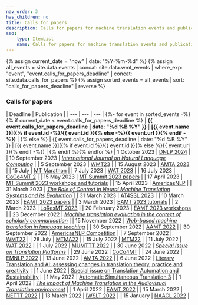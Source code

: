 ```yaml
---
nav_order: 3
has_children: no
title: Calls for papers
description: Calls for papers for machine translation events and publications
seo:
    type: ItemList
    name: Calls for papers for machine translation events and publications
---
```


{% assign current_date = "now" | date: "%Y-%m-%d" %}
{% assign all_events = site.data.events | concat: site.data.wmt_events | where_exp: "event", "event.calls_for_papers_deadline" | concat: site.data.calls_for_papers %}
{% assign sorted_events = all_events | sort: "calls_for_papers_deadline" | reverse %}


### Calls for papers

| Deadline | Publication |
| --- | --- | --- |
{%- for event in sorted_events -%}{% if current_date  < event.calls_for_papers_deadline %}
| **{{ event.calls_for_papers_deadline | date: "%d %B %Y" }}** | **[{{ event.name }}]({% if event.id -%}/{{ event.id }}{% else -%}{{ event.url }}{% endif -%})** | {% else %}
| {{ event.calls_for_papers_deadline | date: "%d %B %Y" }} | [{{ event.name }}]({% if event.id %}/{{ event.id }}{% else %}{{ event.url }}{% endif -%}) | {% endif %}{% endfor %}
| 1 October 2023 | [DNLP 2024](https://aisca2024.org/dnlp/index) |
| 10 September 2023 | [*International Journal on Natural Language Computing*](https://airccse.org/journal/ijnlc/) |
| 5 September 2023 | [WMT23](/wmt23) |
| 15 August 2023 | [AMTA 2023](/amta-2023) |
| 15 July | [MT Marathon](/mtm2023) |
| 7 July 2023 | [WAT 2023](/wat2023) |
| 16 July 2023 | [CoCo4MT 2](/coco4mt-2) |
| 15 May 2023 | [MT Summit 2023 papers](/mtsummit2023) |
| 17 April 2023 | [MT Summit 2023 workshops and tutorials](/mtsummit2023) |
| 15 April 2023 | [AmericasNLP](/americasnlp2023) |
| 31 March 2023 | [*The Role of Context in Neural Machine Translation Systems and its Evaluation*](https://sites.google.com/dcu.ie/nlecontextnmt/home) |
| 31 March 2023 | [AT4SSL 2023](/at4ssl2023) |
| 10 March 2023 | [EAMT 2023 papers](/eamt-2023) |
| 3 March 2023 | [EAMT 2023 tutorials](/eamt-2023) |
| 2 March 2023 | [LoResMT 2023](/loresmt2023) |
| 20 February 2023 | [EAMT 2023 workshops](/eamt-2023) |
| 23 December 2022 | [*Machine translation evaluation in the context of scholarly communication*](https://www.operas-eu.org/machine-translation-evaluation-in-the-context-of-scholarly-communication-open-call/) |
| 15 November 2022 | [*Web-based machine translation in language teaching*](https://calico.org/calico-journal-special-issue-machine-translation-call-for-papers/) |
| 30 September 2022 | [AAMT 2022](https://www.aamt.info/event/aamttokyo2022/aamttokyo2022-kobo/) |
| 30 September 2022 | [AmericasNLP Competition](http://turing.iimas.unam.mx/americasnlp/st.html) |
| 7 September 2022 | [WMT22](/wmt22) |
| 28 July | [MTMA22](/mtma2022) | 
| 15 July 2022 | [MTM22](/mtm2022) |
| 11 July 2022 | [WAT 2022](/wat2022) |
| 1 July 2022 | [MUMTTT 2022](/mumttt2022) |
| 30 June 2022 | [*Special Issue on Translation Platforms*](https://www.aclweb.org/portal/content/special-issue-translation-platforms) |
| 29 June 2022 | [CoCo4MT](https://sites.google.com/view/coco4mt) |
| 24 June 2022 | [EMNLP 2022](https://2022.emnlp.org/calls/papers/Overview) |
| 13 June 2022 | [AMTA 2022](/amta-2022) |
| 6 June 2022 | [Literary Translation and AI: assessing changes in translation theory, practice and creativity](/lit-translation-and-ai) |
| 1 June 2022 | [Special issue on Translation Automation and Sustainability](https://jostrans.org/2b.3%20Jostrans%20SI%2041.pdf) |
| 1 May 2022 | [Automatic Simultaneous Translation 3](https://autosimtrans.github.io/cfp) |
| 1 April 2022 | [*The impact of Machine Translation in the Audiovisual Translation environment*](https://lans-tts.uantwerpen.be/index.php/LANS-TTS/announcement/view/21) |
| 1 April 2022 | [EAMT 2022](/eamt-2022) |
| 15 March 2022 | [NETTT 2022](/nettt2022) |
| 13 March 2022 | [IWSLT 2022](/iwslt2022) |
| 15 January | [NAACL 2022](https://2022.naacl.org/calls/papers/#paper-submission-details) |